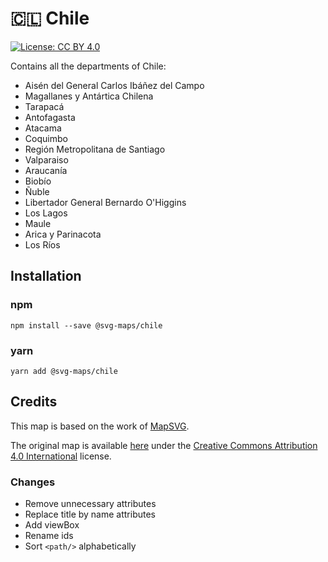 # 🇨🇱 Chile

[![License: CC BY 4.0](https://img.shields.io/badge/License-CC%20BY%204.0-blue.svg)](https://creativecommons.org/licenses/by/4.0/)

Contains all the departments of Chile:
* Aisén del General Carlos Ibáñez del Campo
* Magallanes y Antártica Chilena
* Tarapacá
* Antofagasta
* Atacama
* Coquimbo
* Región Metropolitana de Santiago
* Valparaiso
* Araucanía
* Biobío
* Ñuble
* Libertador General Bernardo O'Higgins
* Los Lagos
* Maule
* Arica y Parinacota
* Los Ríos

## Installation

### npm

`npm install --save @svg-maps/chile`

### yarn

`yarn add @svg-maps/chile`

## Credits

This map is based on the work of [MapSVG](https://mapsvg.com).

The original map is available [here](https://mapsvg.com/maps/chile) under the [Creative Commons Attribution 4.0 International](https://creativecommons.org/licenses/by/4.0/) license.

### Changes

* Remove unnecessary attributes
* Replace title by name attributes
* Add viewBox
* Rename ids
* Sort `<path/>` alphabetically
